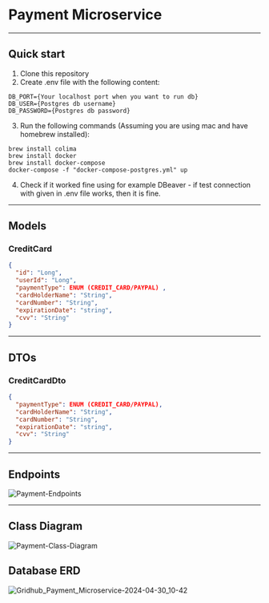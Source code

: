 # Payment Microservice

---
## Quick start
1. Clone this repository
2. Create .env file with the following content:
```properties
DB_PORT={Your localhost port when you want to run db}
DB_USER={Postgres db username}
DB_PASSWORD={Postgres db password}
```
3. Run the following commands (Assuming you are using mac and have homebrew installed):
```shell
brew install colima
brew install docker
brew install docker-compose
docker-compose -f "docker-compose-postgres.yml" up 
```
4. Check if it worked fine using for example DBeaver - if test connection with given in .env file works, then it is fine.

---

## Models
### CreditCard
```json
{
  "id": "Long",
  "userId": "Long",
  "paymentType": ENUM (CREDIT_CARD/PAYPAL) ,
  "cardHolderName": "String",
  "cardNumber": "String",
  "expirationDate": "string",
  "cvv": "String"
}
```
---
## DTOs
### CreditCardDto
```json
{
  "paymentType": ENUM (CREDIT_CARD/PAYPAL),
  "cardHolderName": "String",
  "cardNumber": "String",
  "expirationDate": "string",
  "cvv": "String"
}
```
---
## Endpoints
![Payment-Endpoints](/uploads/ee0f2eb811fb23e88cc6294620bed41c/Payment-Endpoints.jpeg)

---

## Class Diagram

![Payment-Class-Diagram](/uploads/6fafe16acf80536750bc76a9dbee73f4/Payment-Class-Diagram.png)

## Database ERD 

![Gridhub_Payment_Microservice-2024-04-30_10-42](/uploads/288e5ef35f84289231c395191fb73491/Gridhub_Payment_Microservice-2024-04-30_10-42.png)

